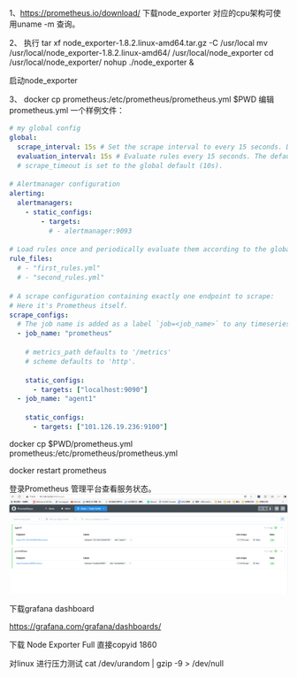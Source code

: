 1、https://prometheus.io/download/ 下载node_exporter
对应的cpu架构可使用uname -m 查询。

2、
执行
tar xf node_exporter-1.8.2.linux-amd64.tar.gz -C /usr/local
mv /usr/local/node_exporter-1.8.2.linux-amd64/ /usr/local/node_exporter
cd /usr/local/node_exporter/
nohup ./node_exporter &

启动node_exporter

3、
docker cp prometheus:/etc/prometheus/prometheus.yml $PWD
编辑prometheus.yml 
一个样例文件：
``` yml
# my global config
global:
  scrape_interval: 15s # Set the scrape interval to every 15 seconds. Default is every 1 minute.
  evaluation_interval: 15s # Evaluate rules every 15 seconds. The default is every 1 minute.
  # scrape_timeout is set to the global default (10s).

# Alertmanager configuration
alerting:
  alertmanagers:
    - static_configs:
        - targets:
          # - alertmanager:9093

# Load rules once and periodically evaluate them according to the global 'evaluation_interval'.
rule_files:
  # - "first_rules.yml"
  # - "second_rules.yml"

# A scrape configuration containing exactly one endpoint to scrape:
# Here it's Prometheus itself.
scrape_configs:
  # The job name is added as a label `job=<job_name>` to any timeseries scraped from this config.
  - job_name: "prometheus"

    # metrics_path defaults to '/metrics'
    # scheme defaults to 'http'.

    static_configs:
      - targets: ["localhost:9090"]
  - job_name: "agent1"

    static_configs:
      - targets: ["101.126.19.236:9100"]
```


docker cp $PWD/prometheus.yml prometheus:/etc/prometheus/prometheus.yml

docker restart prometheus

登录Prometheus 管理平台查看服务状态。
![Prometheus](image.png)

下载grafana dashboard

https://grafana.com/grafana/dashboards/  


下载
Node Exporter Full  直接copyid 1860

对linux 进行压力测试
cat /dev/urandom | gzip -9 > /dev/null
